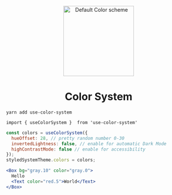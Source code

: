 <p align="center">
  <a href="https://hermanya.github.io/color-system/">
    <img alt="Default Color scheme" src="https://hermanya.github.io/color-system/icons/icon-192x192.png" width="192" />
  </a>
</p>
<h1 align="center">
  Color System
</h1>

`yarn add use-color-system`

`import { useColorSystem }  from 'use-color-system'`

```jsx
const colors = useColorSystem({
  hueOffset: 28, // pretty random number 0-30
  invertedLightness: false, // enable for automatic Dark Mode
  highContrastMode: false // enable for accessibility
});
styledSystemTheme.colors = colors;
```

```jsx
<Box bg="gray.10" color="gray.0">
  Hello
  <Text color="red.5">World</Text>
</Box>
```